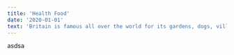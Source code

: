 ```yaml
---
title: 'Health Food'
date: '2020-01-01'
text: 'Britain is famous all over the world for its gardens, dogs, villages, buses, cars, private schools, the Queen, sports like football and cricket, Parliament. However, not so much has been written about the wonderful food that can be found in Britain. Read two texts about food and say what the English eat and what the British food is like. Is there any difference between the English and the British food? The texts are for beginners and for the upper-intermediate level.'
---
```

asdsa
